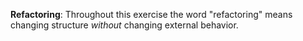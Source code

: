 <!--(dl
(section-meta
    (title Definitions))
)-->

**Refactoring**: Throughout this exercise the word "refactoring" means changing structure _without_ changing external behavior.